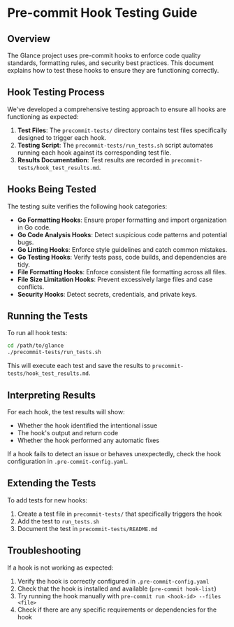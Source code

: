 # Pre-commit Hook Testing Guide

## Overview

The Glance project uses pre-commit hooks to enforce code quality standards, formatting rules, and security best practices. This document explains how to test these hooks to ensure they are functioning correctly.

## Hook Testing Process

We've developed a comprehensive testing approach to ensure all hooks are functioning as expected:

1. **Test Files**: The `precommit-tests/` directory contains test files specifically designed to trigger each hook.
2. **Testing Script**: The `precommit-tests/run_tests.sh` script automates running each hook against its corresponding test file.
3. **Results Documentation**: Test results are recorded in `precommit-tests/hook_test_results.md`.

## Hooks Being Tested

The testing suite verifies the following hook categories:

- **Go Formatting Hooks**: Ensure proper formatting and import organization in Go code.
- **Go Code Analysis Hooks**: Detect suspicious code patterns and potential bugs.
- **Go Linting Hooks**: Enforce style guidelines and catch common mistakes.
- **Go Testing Hooks**: Verify tests pass, code builds, and dependencies are tidy.
- **File Formatting Hooks**: Enforce consistent file formatting across all files.
- **File Size Limitation Hooks**: Prevent excessively large files and case conflicts.
- **Security Hooks**: Detect secrets, credentials, and private keys.

## Running the Tests

To run all hook tests:

```bash
cd /path/to/glance
./precommit-tests/run_tests.sh
```

This will execute each test and save the results to `precommit-tests/hook_test_results.md`.

## Interpreting Results

For each hook, the test results will show:

- Whether the hook identified the intentional issue
- The hook's output and return code
- Whether the hook performed any automatic fixes

If a hook fails to detect an issue or behaves unexpectedly, check the hook configuration in `.pre-commit-config.yaml`.

## Extending the Tests

To add tests for new hooks:

1. Create a test file in `precommit-tests/` that specifically triggers the hook
2. Add the test to `run_tests.sh`
3. Document the test in `precommit-tests/README.md`

## Troubleshooting

If a hook is not working as expected:

1. Verify the hook is correctly configured in `.pre-commit-config.yaml`
2. Check that the hook is installed and available (`pre-commit hook-list`)
3. Try running the hook manually with `pre-commit run <hook-id> --files <file>`
4. Check if there are any specific requirements or dependencies for the hook
